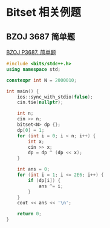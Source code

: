 # Bitset 相关例题

## BZOJ 3687 简单题

[BZOJ P3687. 简单题](https://hydro.ac/p/bzoj-P3687) 

```cpp
#include <bits/stdc++.h>
using namespace std;

constexpr int N = 2000010;

int main() {
    ios::sync_with_stdio(false);
    cin.tie(nullptr);

    int n;
    cin >> n;
    bitset<N> dp {};
    dp[0] = 1;
    for (int i = 0; i < n; i++) {
        int x;
        cin >> x;
        dp = dp ^ (dp << x);
    }

    int ans = 0;
    for (int i = 1; i <= 2E6; i++) {
        if (dp[i]) {
            ans ^= i;
        }
    }
    cout << ans << '\n';

    return 0;
}
```